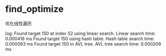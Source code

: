 # find_optimize
优化线性遍历

log:
Found target 150 at index 52 using linear search.
Linear search time: 0.000416 ms
Found target 150 using hash table.
Hash table search time: 0.000083 ms
Found target 150 in AVL tree.
AVL tree search time: 0.000209 ms